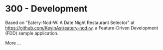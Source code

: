 # 300 - Development

Based on "Eatery-Nod-W: A Date Night Restaurant Selector" at https://github.com/KevinAst/eatery-nod-w, a Feature-Driven Development (FDD) sample application.

More ...

